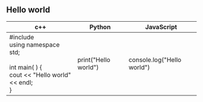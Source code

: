 ## Hello world

| c++      | Python | JavaScript |
| ----------- | ----------- | ---|
| #include <iostream> <br> using namespace std; <br><br> int main( ) { <br> cout << "Hello world" << endl; <br> }| print("Hello world") | console.log("Hello world")|



